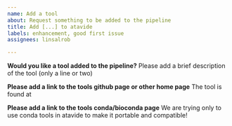```yaml
---
name: Add a tool
about: Request something to be added to the pipeline
title: Add [...] to atavide
labels: enhancement, good first issue
assignees: linsalrob

---
```


**Would you like a tool added to the pipeline?**
Please add a brief description of the tool (only a line or two)

**Please add a link to the tools github page or other home page**
The tool is found at [ ](https://)

**Please add a link to the tools conda/bioconda page**
We are trying only to use conda tools in atavide to make it portable and compatible!

